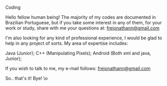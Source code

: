 Coding

Hello fellow human being! The majority of my codes are documented in Brazilian Portuguese, but if you take some interest in any of them, for your work or study, share with me your questions at: frejonathann@gmail.com

I'm also looking for any kind of professional experience, I would be glad to help in any project of sorts. My area of expertise includes:

Java (Junior); C++ (Manipulating Pixels); Android (Both xml and java, Junior);

If you wish to talk to me, my e-mail follows: frejonathann@gmail.com

So.. that's it! Bye! \o
